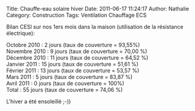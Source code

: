 Title: Chauffe-eau solaire hiver
Date: 2011-06-17 11:24:17
Author: Nathalie
Category: Construction
Tags: Ventilation Chauffage ECS

Bilan CESI sur nos 1ers mois dans la maison (utilisation de la
résistance électrique):  
  
Octobre 2010 : 2 jours (taux de couverture = 93,55%)  
Novembre 2010 : 9 jours (taux de couverture = 70,00 %)  
Décembre 2010 : 11 jours (taux de couverture = 64,52 %)  
Janvier 2011 : 15 jours (taux de couverture = 51,61 %)  
Février 2011 : 13 jours (taux de couverture = 53,57 %)  
Mars 2011 : 5 jours (taux de couverture = 83,87 %)  
Avril 2011 : 0 jours (taux de couverture = 100%)  
Total : 55 jours (taux de couverture = 74,06 %)

L'hiver a été ensoleillé ;-))

